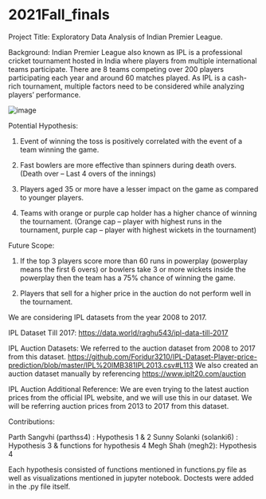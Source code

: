 # 2021Fall_finals

Project Title: Exploratory Data Analysis of Indian Premier League.

Background: Indian Premier League also known as IPL is a professional cricket tournament hosted in India where players from multiple international teams participate. There are 8 teams competing over 200 players participating each year and around 60 matches played. As IPL is a cash-rich tournament, multiple factors need to be considered while analyzing players’ performance.

![image](https://user-images.githubusercontent.com/87818442/144640653-e1185de0-3331-4423-abc4-4779a081dc27.png)

Potential Hypothesis:

1. Event of winning the toss is positively correlated with the event of a team winning the game.

2. Fast bowlers are more effective than spinners during death overs. (Death over – Last 4 overs of the innings)

3. Players aged 35 or more have a lesser impact on the game as compared to younger players.

4. Teams with orange or purple cap holder has a higher chance of winning the tournament. (Orange cap – player with highest runs in the tournament, purple cap – player with highest wickets in the tournament)

Future Scope: 

1. If the top 3 players score more than 60 runs in powerplay (powerplay means the first 6 overs) or bowlers take 3 or more wickets inside the powerplay then the team has a 75% chance of winning the game.

2. Players that sell for a higher price in the auction do not perform well in the tournament.

We are considering IPL datasets from the year 2008 to 2017.

IPL Dataset Till 2017: https://data.world/raghu543/ipl-data-till-2017

IPL Auction Datasets: We referred to the auction dataset from 2008 to 2017 from this dataset. https://github.com/Foridur3210/IPL-Dataset-Player-price-prediction/blob/master/IPL%20IMB381IPL2013.csv#L113
We also created an auction dataset manually by referencing https://www.iplt20.com/auction

IPL Auction Additional Reference: We are even trying to the latest auction prices from the official IPL website, and we will use this in our dataset. We will be referring auction prices from 2013 to 2017 from this dataset. 

Contributions:

Parth Sangvhi (parthss4) : Hypothesis 1 & 2
Sunny Solanki (solanki6) : Hypothesis 3 & functions for hypothesis 4
Megh Shah (megh2): Hypothesis 4

Each hypothesis consisted of functions mentioned in functions.py file as well as visualizations mentioned in jupyter notebook. Doctests were added in the .py file itself.